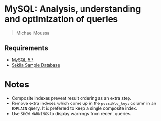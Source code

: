 # MySQL: Analysis, understanding and optimization of queries
> Michael Moussa

## Requirements
* [MySQL 5.7][1]
* [Sakila Sample Database][2]

# Notes
* Composite indexes prevent result ordering as an extra step.
* Remove extra indexes which come up in the `possible_keys` column in an `EXPLAIN` query. It is preferred to keep a single composite index.
* Use `SHOW WARNINGS` to display warnings from recent queries.

[1]: https://dev.mysql.com/doc/relnotes/mysql/5.7/en/
[2]: https://dev.mysql.com/doc/sakila/en/

